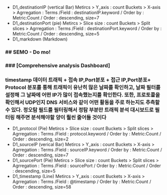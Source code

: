 - D1_destinationIP (vertical Bar)
Metircs > Y_axis : count
Buckets > X-axis > Agrregation : Terms /Field : destinationIP.keyword / Order by : Metric:Count / Order : descending, size=7
- D1_destinationPort (pie)
Metircs > Slice size : count
Buckets > Split slices > Agrregation : Terms /Field : destinationPort.keyword / Order by : Metric:Count / Order : descending, size=5
- D1_markdown (Markdown)
### ## SEMO - Do mo!
### ### [Comprehensive analysis Dashboard]
### timestamp 데이터 트래픽 + 접속 IP,Port분포 + 접근 IP,Port분포+ Protocol 분포를 통해 트래픽이 유난히 많은 날짜를 확인하고, 날짜 필터를 설정해 그 날짜에 어떤 IP가 많이 접속했는지를 확인한다. 또한, 프로토콜을 확인해서 UDP인지 DNS 서비스와 같이 어떤 활동을 주로 하는지도 추측할수 있다. 정오탐 필드를 필터링해서 정탐 부분만 트래픽 분석 대시보드로 필터링 해주면 분석해야할 양이 훨씬 줄어들 것이다
- D1_protocol (Pie)
Metircs > Slice size : count
Buckets > Split slices > Agrregation : Terms /Field : protocol.keyword / Order by : Metric:Count / Order : descending, size=2
- D1_sourceIP (verical Bar)
Metircs > Y_axis : count
Buckets > X-axis > Agrregation : Terms /Field : sourceIP.keyword / Order by : Metric:Count / Order : descending, size=7
- D1_sourcePort (Pie)
Metircs > Slice size : count
Buckets > Split slices > Agrregation : Terms /Field : sourcePort / Order by : Metric:Count / Order : descending, size=5
- D1_timestamp (Line)
Metircs > Y_axis : count
Buckets > X-axis > Agrregation : Terms /Field : @timestamp / Order by : Metric:Count / Order : descending, size=58